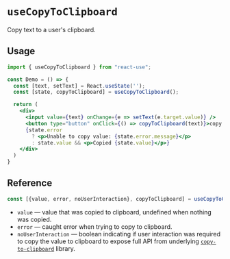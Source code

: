 # `useCopyToClipboard`

Copy text to a user's clipboard.

## Usage

```jsx
import { useCopyToClipboard } from "react-use";

const Demo = () => {
  const [text, setText] = React.useState('');
  const [state, copyToClipboard] = useCopyToClipboard();

  return (
    <div>
      <input value={text} onChange={e => setText(e.target.value)} />
      <button type="button" onClick={() => copyToClipboard(text)}>copy text</button>
      {state.error
        ? <p>Unable to copy value: {state.error.message}</p>
        : state.value && <p>Copied {state.value}</p>}
    </div>
  )
}
```

## Reference

```js
const [{value, error, noUserInteraction}, copyToClipboard] = useCopyToClipboard();
```

- `value` &mdash; value that was copied to clipboard, undefined when nothing was copied.
- `error` &mdash; caught error when trying to copy to clipboard.
- `noUserInteraction` &mdash; boolean indicating if user interaction was required to copy the value to clipboard to expose full API from underlying [`copy-to-clipboard`](https://github.com/sudodoki/copy-to-clipboard) library.
